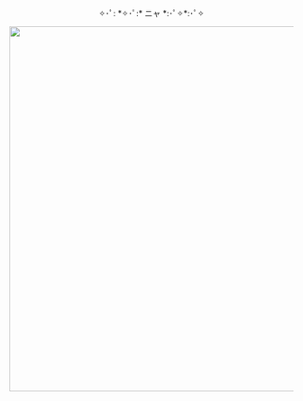 <p align="center">✧･ﾟ: *✧･ﾟ:* ニャ *:･ﾟ✧*:･ﾟ✧</p>
<p align="center">
  <img width="1200" height="648" src="https://pbs.twimg.com/media/Eui26DWXUAQWnaN?format=jpg&name=large">
</p>
